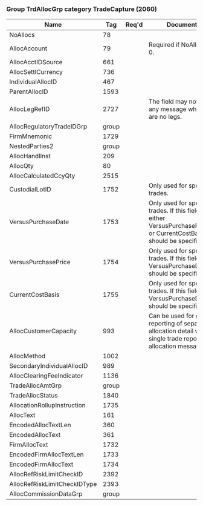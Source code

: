 ### Group TrdAllocGrp category TradeCapture (2060)

| Name                         | Tag   | Req'd | Documentation                                                                                                                             |
|------------------------------|-------|----------|-------------------------------------------------------------------------------------------------------------------------------|
| NoAllocs                     | 78    |       |                                                                                                                                |
| AllocAccount                 | 79    |       | Required if NoAllocs(78) > 0.                                                                                                             |
| AllocAcctIDSource            | 661   |       |                                                                                                                                |
| AllocSettlCurrency           | 736   |       |                                                                                                                                |
| IndividualAllocID            | 467   |       |                                                                                                                                |
| ParentAllocID                | 1593  |       |                                                                                                                                |
| AllocLegRefID                | 2727  |       | The field may not be used in any message where there are no legs.                                                                         |
| AllocRegulatoryTradeIDGrp    | group |       |                                                                                                                                |
| FirmMnemonic                 | 1729  |       |                                                                                                                                |
| NestedParties2               | group |       |                                                                                                                                |
| AllocHandlInst               | 209   |       |                                                                                                                                |
| AllocQty                     | 80    |       |                                                                                                                                |
| AllocCalculatedCcyQty        | 2515  |       |                                                                                                                                |
| CustodialLotID               | 1752  |       | Only used for specific lot trades.                                                                                                        |
| VersusPurchaseDate           | 1753  |       | Only used for specific lot trades. If this field is used, either VersusPurchasePrice(1754) or CurrentCostBasis(1755) should be specified. |
| VersusPurchasePrice          | 1754  |       | Only used for specific lot trades. If this field is used, VersusPurchaseDate(1753) should be specified.                                   |
| CurrentCostBasis             | 1755  |       | Only used for specific lot trades. If this field is used, VersusPurchaseDate(1753) should be specified                                    |
| AllocCustomerCapacity        | 993   |       | Can be used for granular reporting of separate allocation detail within a single trade report or allocation message.                      |
| AllocMethod                  | 1002  |       |                                                                                                                                |
| SecondaryIndividualAllocID   | 989   |       |                                                                                                                                |
| AllocClearingFeeIndicator    | 1136  |       |                                                                                                                                |
| TradeAllocAmtGrp             | group |       |                                                                                                                                |
| TradeAllocStatus             | 1840  |       |                                                                                                                                |
| AllocationRollupInstruction  | 1735  |       |                                                                                                                                |
| AllocText                    | 161   |       |                                                                                                                                |
| EncodedAllocTextLen          | 360   |       |                                                                                                                                |
| EncodedAllocText             | 361   |       |                                                                                                                                |
| FirmAllocText                | 1732  |       |                                                                                                                                |
| EncodedFirmAllocTextLen      | 1733  |       |                                                                                                                                |
| EncodedFirmAllocText         | 1734  |       |                                                                                                                                |
| AllocRefRiskLimitCheckID     | 2392  |       |                                                                                                                                |
| AllocRefRiskLimitCheckIDType | 2393  |       |                                                                                                                                |
| AllocCommissionDataGrp       | group |       |                                                                                                                                |

